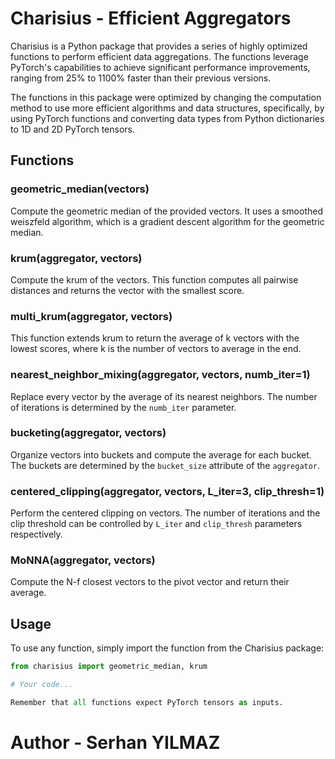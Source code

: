 # Charisius - Efficient Aggregators

Charisius is a Python package that provides a series of highly optimized functions to perform efficient data aggregations. The functions leverage PyTorch's capabilities to achieve significant performance improvements, ranging from 25% to 1100% faster than their previous versions.

The functions in this package were optimized by changing the computation method to use more efficient algorithms and data structures, specifically, by using PyTorch functions and converting data types from Python dictionaries to 1D and 2D PyTorch tensors. 

## Functions

### geometric_median(vectors)
Compute the geometric median of the provided vectors. It uses a smoothed weiszfeld algorithm, which is a gradient descent algorithm for the geometric median.

### krum(aggregator, vectors)
Compute the krum of the vectors. This function computes all pairwise distances and returns the vector with the smallest score.

### multi_krum(aggregator, vectors)
This function extends krum to return the average of k vectors with the lowest scores, where k is the number of vectors to average in the end.

### nearest_neighbor_mixing(aggregator, vectors, numb_iter=1)
Replace every vector by the average of its nearest neighbors. The number of iterations is determined by the `numb_iter` parameter.

### bucketing(aggregator, vectors)
Organize vectors into buckets and compute the average for each bucket. The buckets are determined by the `bucket_size` attribute of the `aggregator`.

### centered_clipping(aggregator, vectors, L_iter=3, clip_thresh=1)
Perform the centered clipping on vectors. The number of iterations and the clip threshold can be controlled by `L_iter` and `clip_thresh` parameters respectively.

### MoNNA(aggregator, vectors)
Compute the N-f closest vectors to the pivot vector and return their average.

## Usage

To use any function, simply import the function from the Charisius package:

```python
from charisius import geometric_median, krum

# Your code...

Remember that all functions expect PyTorch tensors as inputs.
```

# Author - Serhan YILMAZ